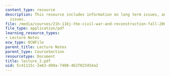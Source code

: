 ```yaml
---
content_type: resource
description: This resource includes information on long term issues, and near term
  issues.
file: /media/courses/21h-116j-the-civil-war-and-reconstruction-fall-2005/5c41115c3a63d89a7408462f023454a2_lecture_2.pdf
file_type: application/pdf
learning_resource_types:
- Lecture Notes
ocw_type: OCWFile
parent_title: Lecture Notes
parent_type: CourseSection
resourcetype: Document
title: lecture_2.pdf
uid: 5c41115c-3a63-d89a-7408-462f023454a2
---
```

